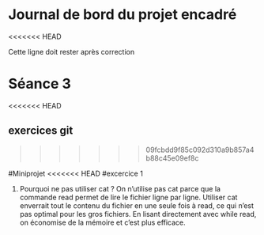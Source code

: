 # Journal de bord du projet encadré
<<<<<<< HEAD

Cette ligne doit rester après correction







# Séance 3
<<<<<<< HEAD
## exercices git
>>>>>>> 09fcbdd9f85c092d310a9b857a4b88c45e09ef8c


#Miniprojet
<<<<<<< HEAD
#excercice 1
1. Pourquoi ne pas utiliser cat ?
On n’utilise pas cat parce que la commande read permet de lire le fichier ligne par ligne. Utiliser cat enverrait tout le contenu du fichier en une seule fois à read, ce qui n’est pas optimal pour les gros fichiers. En lisant directement avec while read, on économise de la mémoire et c’est plus efficace.

